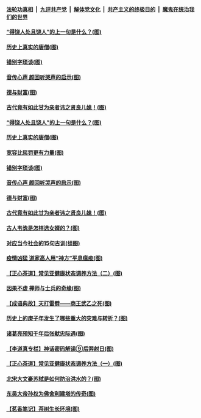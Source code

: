 

####  [法轮功真相](../../../../basic/blob/master/README.md?t=07022031) &nbsp;|&nbsp; [九评共产党](../../../../9ping.md/blob/master/README.md?t=07022031) &nbsp;|&nbsp; [解体党文化](../../../../jtdwh.md/blob/master/README.md?t=07022031)  &nbsp;|&nbsp; [共产主义的终极目的](../../../../gczydzjmd.md/blob/master/README.md?t=07022031) &nbsp;|&nbsp; [魔鬼在统治我们的世界](../../../../mgztzwmdsj.md/blob/master/README.md?t=07022031) 

#### [“得饶人处且饶人”的上一句是什么？(图)](../pages/p7/938333.md?t=07022031) 

#### [历史上真实的唐僧(图)](../pages/p7/938101.md?t=07022031) 

#### [错别字琐谈(图)](../pages/p7/938316.md?t=07022031) 

#### [音传心声 颜回听哭声的启示(图)](../pages/p7/938099.md?t=07022031) 

#### [德与财富(图)](../pages/p7/938218.md?t=07022031) 

#### [古代竟有如此甘为亲者讳之贤良儿媳！(图)](../pages/p7/938117.md?t=07022031) 

#### [“得饶人处且饶人”的上一句是什么？(图)](../pages/p7/938333.md?t=07022031) 

#### [历史上真实的唐僧(图)](../pages/p7/938101.md?t=07022031) 

#### [宽容比惩罚更有力量(图)](../pages/p7/938280.md?t=07022031) 

#### [错别字琐谈(图)](../pages/p7/938316.md?t=07022031) 

#### [音传心声 颜回听哭声的启示(图)](../pages/p7/938099.md?t=07022031) 

#### [德与财富(图)](../pages/p7/938218.md?t=07022031) 

#### [古代竟有如此甘为亲者讳之贤良儿媳！(图)](../pages/p7/938117.md?t=07022031) 

#### [古人韦诜是怎样选女婿的？(图)](../pages/p7/938100.md?t=07022031) 

#### [对应当今社会的15句古训(组图)](../pages/p7/938097.md?t=07022031) 

#### [疫情凶猛 道家高人用“神方”平息瘟疫(图)](../pages/p7/938004.md?t=07022031) 

#### [【正心茶道】常见亚健康状态调养方法（二）(图)](../pages/p7/937559.md?t=07022031) 

#### [因果不虚 禅师与士兵的奇缘(图)](../pages/p7/938092.md?t=07022031) 

#### [【成语典故】天打雷劈——商王武乙之死(图)](../pages/p7/937782.md?t=07022031) 

#### [历史上的庚子年发生了哪些重大的灾难与转折？(图)](../pages/p7/937991.md?t=07022031) 

#### [诸葛亮预知千年后张献忠际遇(图)](../pages/p7/937564.md?t=07022031) 

#### [【李道真专栏】神话密码解读⑨后羿射日(图)](../pages/p7/937560.md?t=07022031) 

#### [【正心茶道】常见亚健康状态调养方法（一）(图)](../pages/p7/937556.md?t=07022031) 

#### [北宋大文豪苏轼是如何防治洪水的？(图)](../pages/p7/937874.md?t=07022031) 

#### [东吴大帝孙权为佛舍利建塔的传奇(图)](../pages/p7/937764.md?t=07022031) 

#### [【茗香笔记】茶树生长环境(图)](../pages/p7/937562.md?t=07022031) 

